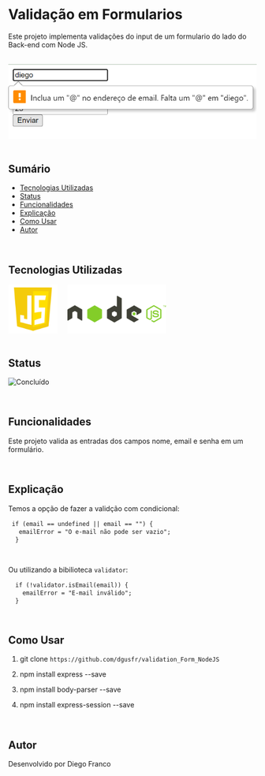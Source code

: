 # Validação em Formularios

Este projeto implementa validações do input de um formulario do lado do Back-end com Node JS.

<br>

<div align="center">
  <img src="img/logo.png" alt="Imagem do Projeto" width="600">
</div>

<br>

## Sumário

- [Tecnologias Utilizadas](#tecnologias-utilizadas)
- [Status](#status)
- [Funcionalidades](#funcionalidades)
- [Explicação](#explicação)
- [Como Usar](#como-usar)
- [Autor](#autor)

<br>

## Tecnologias Utilizadas

<div style="display: flex; flex-direction: row;">
  <div style="margin-right: 20px; display: flex; justify-content: flex-start;">
    <img src="img/js.png" alt="Logo Linguagem" width="100"/>
  </div>
  <div style="margin-right: 20px; display: flex; justify-content: flex-start;">
    <img src="img/node.png" alt="Logo Linguagem" width="200"/>
  </div>
</div>

<br>

## Status

![Concluído](http://img.shields.io/static/v1?label=STATUS&message=CONCLUIDO&color=GREEN&style=for-the-badge)

<br>

## Funcionalidades

Este projeto valida as entradas dos campos nome, email e senha em um formulário.

<br>

## Explicação

Temos a opção de fazer a validção com condicional:

```
 if (email == undefined || email == "") {
   emailError = "O e-mail não pode ser vazio";
  }
```
<br>

Ou utilizando a bibilioteca `validator`:

```
  if (!validator.isEmail(email)) {
    emailError = "E-mail inválido";
  }
```
<br>

## Como Usar

1. git clone `https://github.com/dgusfr/validation_Form_NodeJS`

2. npm install express --save

3. npm install body-parser --save

4. npm install express-session --save






<br>

## Autor

Desenvolvido por Diego Franco
